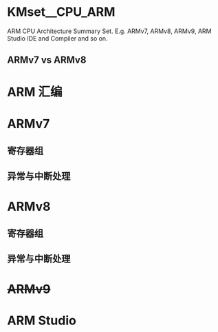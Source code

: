 # KMset__CPU_ARM

ARM CPU Architecture Summary Set. E.g. ARMv7,  ARMv8, ARMv9, ARM Studio IDE and Compiler and so on.

## ARMv7 vs ARMv8 



# ARM 汇编



# ARMv7

## 寄存器组

## 异常与中断处理



# ARMv8

## 寄存器组

## 异常与中断处理



# ~~ARMv9~~



# ARM Studio



